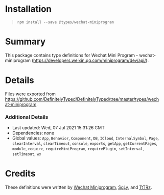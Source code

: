 # Installation
> `npm install --save @types/wechat-miniprogram`

# Summary
This package contains type definitions for Wechat Mini Program - wechat-miniprogram (https://developers.weixin.qq.com/miniprogram/dev/api/).

# Details
Files were exported from https://github.com/DefinitelyTyped/DefinitelyTyped/tree/master/types/wechat-miniprogram.

### Additional Details
 * Last updated: Wed, 07 Jul 2021 15:31:26 GMT
 * Dependencies: none
 * Global values: `App`, `Behavior`, `Component`, `DB`, `ICloud`, `InternalSymbol`, `Page`, `clearInterval`, `clearTimeout`, `console`, `exports`, `getApp`, `getCurrentPages`, `module`, `require`, `requireMiniProgram`, `requirePlugin`, `setInterval`, `setTimeout`, `wx`

# Credits
These definitions were written by [Wechat Miniprogram](https://github.com/wechat-miniprogram), [SgLy](https://github.com/SgLy), and [TtTRz](https://github.com/TtTRz).
